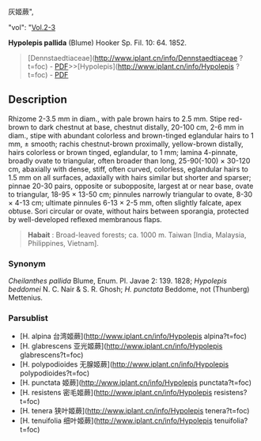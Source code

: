 灰姬蕨",

  "vol": "[Vol.2-3](http://iplant.cn/foc/vol/1)

**Hypolepis pallida** (Blume) Hooker Sp. Fil. 10: 64. 1852.

> [Dennstaedtiaceae](http://www.iplant.cn/info/Dennstaedtiaceae ?t=foc) - [PDF](http://iplant.cn/foc/pdf/Dennstaedtiaceae.pdf)>>[Hypolepis](http://www.iplant.cn/info/Hypolepis ?t=foc) - [PDF](http://www.iplant.cn/foc/pdf/Hypolepis.pdf)

## Description

Rhizome 2-3.5 mm in diam., with pale brown hairs to 2.5 mm. Stipe red-brown to dark chestnut at base, chestnut distally, 20-100 cm, 2-6 mm in diam., stipe with abundant colorless and brown-tinged eglandular hairs to 1 mm, ± smooth; rachis chestnut-brown proximally, yellow-brown distally, hairs colorless or brown tinged, eglandular, to 1 mm; lamina 4-pinnate, broadly ovate to triangular, often broader than long, 25-90(-100) × 30-120 cm, abaxially with dense, stiff, often curved, colorless, eglandular hairs to 1.5 mm on all surfaces, adaxially with hairs similar but shorter and sparser; pinnae 20-30 pairs, opposite or subopposite, largest at or near base, ovate to triangular, 18-95 × 13-50 cm; pinnules narrowly triangular to ovate, 8-30 × 4-13 cm; ultimate pinnules 6-13 × 2-5 mm, often slightly falcate, apex obtuse. Sori circular or ovate, without hairs between sporangia, protected by well-developed reflexed membranous flaps.

> **Habait** : 
> Broad-leaved forests; ca. 1000 m. Taiwan [India, Malaysia, Philippines, Vietnam].

### Synonym
*Cheilanthes pallida* Blume, Enum. Pl. Javae 2: 139. 1828; *Hypolepis beddomei* N. C. Nair & S. R. Ghosh; *H. punctata* Beddome, not (Thunberg) Mettenius.

### Parsublist

* [H.  alpina  台湾姬蕨](http://www.iplant.cn/info/Hypolepis alpina?t=foc)
* [H.  glabrescens  亚光姬蕨](http://www.iplant.cn/info/Hypolepis glabrescens?t=foc)
* [H.  polypodioides  无腺姬蕨](http://www.iplant.cn/info/Hypolepis polypodioides?t=foc)
* [H.  punctata  姬蕨](http://www.iplant.cn/info/Hypolepis punctata?t=foc)
* [H.  resistens  密毛姬蕨](http://www.iplant.cn/info/Hypolepis resistens?t=foc)
* [H.  tenera  狭叶姬蕨](http://www.iplant.cn/info/Hypolepis tenera?t=foc)
* [H.  tenuifolia  细叶姬蕨](http://www.iplant.cn/info/Hypolepis tenuifolia?t=foc)
